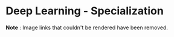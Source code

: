 # Deep Learning - Specialization

**Note** : Image links that couldn't be rendered have been removed.